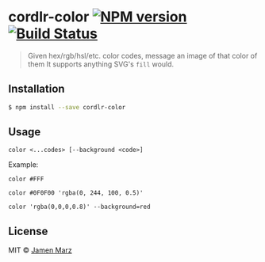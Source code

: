 # cordlr-color [![NPM version](https://badge.fury.io/js/cordlr-color.svg)](https://npmjs.org/package/cordlr-color) [![Build Status](https://travis-ci.org/jamen/cordlr-color.svg?branch=master)](https://travis-ci.org/jamen/cordlr-color)

> Given hex/rgb/hsl/etc. color codes, message an image of that color of them
It supports anything SVG's `fill` would.

## Installation

```sh
$ npm install --save cordlr-color
```

## Usage

```
color <...codes> [--background <code>]
```

Example:
```
color #FFF
```
```
color #0F0F00 'rgba(0, 244, 100, 0.5)'
```
```
color 'rgba(0,0,0,0.8)' --background=red
```

## License

MIT © [Jamen Marz](https://github.com/jamen)
